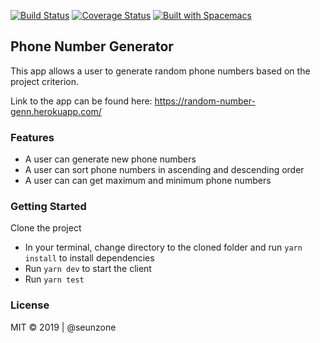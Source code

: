 [![Build Status](https://travis-ci.org/seunzone/react-random-number-generator.svg?branch=master)](https://travis-ci.org/seunzone/react-random-number-generator) [![Coverage Status](https://coveralls.io/repos/github/seunzone/react-random-number-generator/badge.svg?branch=master)](https://coveralls.io/github/seunzone/react-random-number-generator?branch=master) [![Built with Spacemacs](https://cdn.rawgit.com/syl20bnr/spacemacs/442d025779da2f62fc86c2082703697714db6514/assets/spacemacs-badge.svg)](http://spacemacs.org)


## Phone Number Generator
This app allows a user to generate random phone numbers based on the project criterion.

Link to the app can be found here: https://random-number-genn.herokuapp.com/


### Features
- A user can generate new phone numbers
- A user can sort phone numbers in ascending and descending order
- A user can can get maximum and minimum phone numbers


### Getting Started
Clone the project
- In your terminal, change directory to the cloned folder and run `yarn install` to install dependencies
- Run `yarn dev` to start the client
- Run `yarn test`

### License
MIT © 2019 | @seunzone
